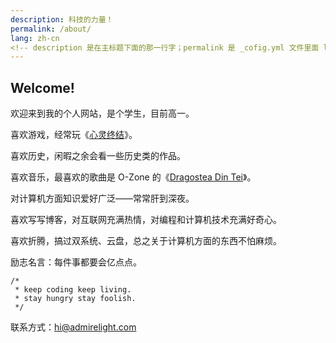 ```yaml
---
description: 科技的力量！
permalink: /about/
lang: zh-cn
<!-- description 是在主标题下面的那一行字；permalink 是 _cofig.yml 文件里面 link 的； -->
---
```


## Welcome!

欢迎来到我的个人网站，是个学生，目前高一。

喜欢游戏，经常玩《[心灵终结](http://mentalomega.com/ch)》。 

喜欢历史，闲暇之余会看一些历史类的作品。

喜欢音乐，最喜欢的歌曲是 O-Zone 的《[Dragostea Din Tei](https://music.163.com/#/song?id=4346391)》。

对计算机方面知识爱好广泛——常常肝到深夜。

喜欢写写博客，对互联网充满热情，对编程和计算机技术充满好奇心。

喜欢折腾，搞过双系统、云盘，总之关于计算机方面的东西不怕麻烦。

励志名言：每件事都要会亿点点。

```
/*
 * keep coding keep living.
 * stay hungry stay foolish.
 */ 
```

联系方式：hi@admirelight.com
